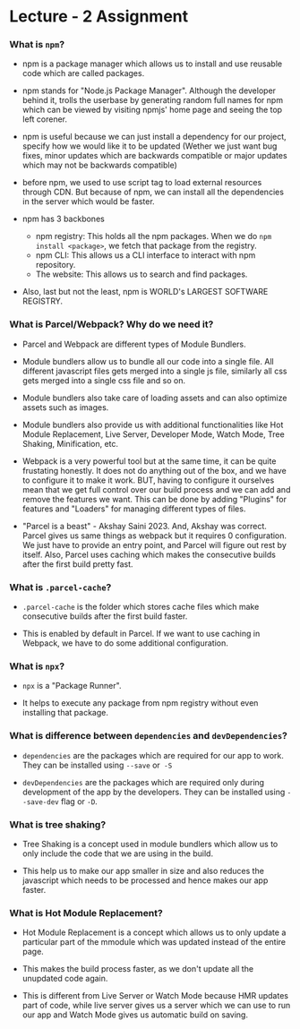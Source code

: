 # Lecture - 2 Assignment

### What is `npm`?

- npm is a package manager which allows us to install and use reusable code which are called packages.

- npm stands for "Node.js Package Manager". Although the developer behind it, trolls the userbase by generating random full names for npm which can be viewed by visiting npmjs' home page and seeing the top left corener.

- npm is useful because we can just install a dependency for our project, specify how we would like it to be updated (Wether we just want bug fixes, minor updates which are backwards compatible or major updates which may not be backwards compatible)

- before npm, we used to use script tag to load external resources through CDN. But because of npm, we can install all the dependencies in the server which would be faster.

- npm has 3 backbones
	- npm registry: This holds all the npm packages. When we do `npm install <package>`, we fetch that package from the registry.
	- npm CLI: This allows us a CLI interface to interact with npm repository.
	- The website: This allows us to search and find packages.

- Also, last but not the least, npm is WORLD's LARGEST SOFTWARE REGISTRY. 

### What is Parcel/Webpack? Why do we need it?

- Parcel and Webpack are different types of Module Bundlers.

- Module bundlers allow us to bundle all our code into a single file. All different javascript files gets merged into a single js file, similarly all css gets merged into a single css file and so on. 

- Module bundlers also take care of loading assets and can also optimize assets such as images.

- Module bundlers also provide us with additional functionalities like Hot Module Replacement, Live Server, Developer Mode, Watch Mode, Tree Shaking, Minification, etc.

- Webpack is a very powerful tool but at the same time, it can be quite frustating honestly. It does not do anything out of the box, and we have to configure it to make it work. BUT, having to configure it ourselves mean that we get full control over our build process and we can add and remove the features we want. This can be done by adding "Plugins" for features and "Loaders" for managing different types of files.

- "Parcel is a beast" - Akshay Saini 2023. And, Akshay was correct. Parcel gives us same things as webpack but it requires 0 configuration. We just have to provide an entry point, and Parcel will figure out rest by itself. Also, Parcel uses caching which makes the consecutive builds after the first build pretty fast. 

### What is `.parcel-cache`?

- `.parcel-cache` is the folder which stores cache files which make consecutive builds after the first build faster.

- This is enabled by default in Parcel. If we want to use caching in Webpack, we have to do some additional configuration.

### What is `npx`? 

- `npx` is a "Package Runner". 

- It helps to execute any package from npm registry without even installing that package.

### What is difference between `dependencies` and `devDependencies`?

- `dependencies` are the packages which are required for our app to work. They can be installed using `--save` or` -S`

- `devDependencies` are the packages which are required only during development of the app by the developers. They can be installed using `--save-dev` flag or `-D`.

### What is tree shaking?

- Tree Shaking is a concept used in module bundlers which allow us to only include the code that we are using in the build. 

- This help us to make our app smaller in size and also reduces the javascript which needs to be processed and hence makes our app faster.

### What is Hot Module Replacement?

- Hot Module Replacement is a concept which allows us to only update a particular part of the mmodule which was updated instead of the entire page. 

- This makes the build process faster, as we don't update all the unupdated code again.

- This is different from Live Server or Watch Mode because HMR updates part of code, while live server gives us a server which we can use to run our app and Watch Mode gives us automatic build on saving.


